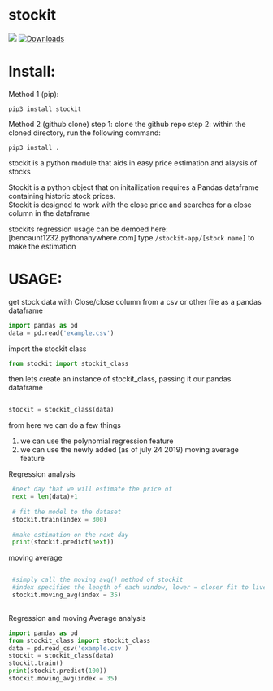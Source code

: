 # stockit
<a href="https://codeclimate.com/github/BenCaunt8300/stockit/maintainability"><img src="https://api.codeclimate.com/v1/badges/9c395b17b6a40f82dd61/maintainability" /></a>
[![Downloads](https://pepy.tech/badge/stockit)](https://pepy.tech/project/stockit)
# Install: 

Method 1 (pip):
```
pip3 install stockit
```

Method 2 (github clone)
step 1: clone the github repo
step 2: within the cloned directory, run the following command:
```
pip3 install .
```

stockit is a python module that aids in easy price estimation and alaysis of stocks

Stockit is a python object that on initailization requires a Pandas dataframe containing historic stock prices.  
Stockit is designed to work with the close price and searches for a close column in the dataframe

stockits regression usage can be demoed here: [bencaunt1232.pythonanywhere.com]
type ```/stockit-app/[stock name]``` to make the estimation

# USAGE:

get stock data with Close/close column from a csv or other file as a pandas dataframe
```python
import pandas as pd 
data = pd.read('example.csv')
```
import the stockit class
```python
from stockit import stockit_class
```

then lets create an instance of stockit_class, passing it our pandas dataframe

```python

stockit = stockit_class(data)

```

from here we can do a few things 

1. we can use the polynomial regression feature 
2. we can use the newly added (as of july 24 2019) moving average feature 

Regression analysis 
```python
 #next day that we will estimate the price of 
 next = len(data)+1
 
 # fit the model to the dataset
 stockit.train(index = 300)
 
 #make estimation on the next day 
 print(stockit.predict(next))

```

moving average
```python

 #simply call the moving_avg() method of stockit
 #index specifies the length of each window, lower = closer fit to live data, higher = smoother line, your choice
 stockit.moving_avg(index = 35)
 
```

Regression and moving Average analysis
```python
import pandas as pd 
from stockit_class import stockit_class
data = pd.read_csv('example.csv')
stockit = stockit_class(data)
stockit.train()
print(stockit.predict(100))
stockit.moving_avg(index = 35)

```
